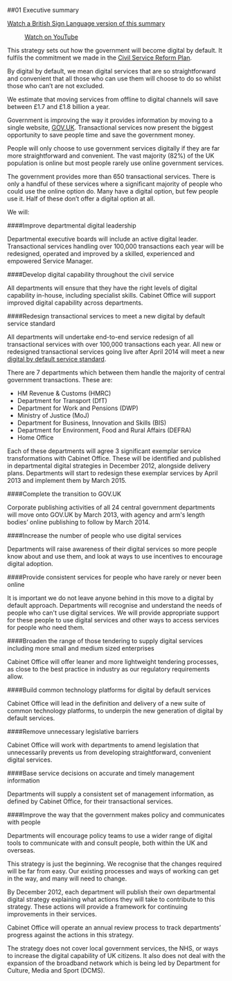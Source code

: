 ##01 Executive summary

<div class="show-hide">

[Watch a British Sign Language version of this summary](http://www.youtube.com/watch?v=cKj9MNXmvtM)

<div class="media-player-outside show-hide-content">
<div class="media-player">
<figure class="media-player-wrapper">
  <p><a href="http://www.youtube.com/watch?v=cKj9MNXmvtM" rel="external">Watch on YouTube</a></p>
</figure>
</div>
</div>
</div>

This strategy sets out how the government will become digital by
default. It fulfils the commitment we made in the [Civil Service Reform Plan](http://www.civilservice.gov.uk/reform).

By digital by default, we mean digital services that are so
straightforward and convenient that all those who can use them will
choose to do so whilst those who can’t are not excluded.

We estimate that moving services from offline to digital channels will
save between £1.7 and £1.8 billion a year.

Government is improving the way it provides information by moving to a
single website, [GOV.UK](https://www.gov.uk/). Transactional services now present the biggest
opportunity to save people time and save the government money.

People will only choose to use government services digitally if they are
far more straightforward and convenient. The vast majority (82%) of the
UK population is online but most people rarely use online government services.

The government provides more than 650 transactional services. There is
only a handful of these services where a significant majority of people who could use the
online option do. Many have a digital option, but few people use it.
Half of these don’t offer a digital option at all.

We will:

####Improve departmental digital leadership

Departmental executive boards will include an active digital leader.
Transactional services handling over 100,000 transactions each year will
be redesigned, operated and improved by a skilled, experienced
and empowered Service Manager.

####Develop digital capability throughout the civil service

All departments will ensure that they have the right levels of digital
capability in-house, including specialist skills. Cabinet Office will
support improved digital capability across departments.


####Redesign transactional services to meet a new digital by default service standard

All departments will undertake end-to-end service redesign of all
transactional services with over 100,000 transactions each year. All new
or redesigned transactional services going live after April 2014 will
meet a new [digital by default service standard](https://www.gov.uk/service-manual/digital-by-default).

There are 7 departments which between them handle the majority of central government transactions. These are:

- HM Revenue & Customs (HMRC)
- Department for Transport (DfT)
- Department for Work and Pensions (DWP)
- Ministry of Justice (MoJ)
- Department for Business, Innovation and Skills (BIS)
- Department for Environment, Food and Rural Affairs (DEFRA)
- Home Office

Each of these departments will agree 3 significant exemplar service transformations with Cabinet Office. These
will be identified and published in departmental digital strategies in December 2012, alongside delivery plans.
Departments will start to redesign these exemplar services by April 2013
and implement them by March 2015.

####Complete the transition to GOV.UK

Corporate publishing activities of all 24 central government departments
will move onto GOV.UK by March 2013, with agency and arm's length bodies’
online publishing to follow by March 2014.

####Increase the number of people who use digital services

Departments will raise awareness of their digital services so more
people know about and use them, and look at ways to use incentives to encourage digital
adoption.

####Provide consistent services for people who have rarely or never been online

It is important we do not leave anyone behind in this move to a digital
by default approach. Departments will recognise and understand the needs
of people who can't use digital services. We
will provide appropriate support for these people to use digital
services and other ways to access services for people who need them.

####Broaden the range of those tendering to supply digital services including more small and medium sized enterprises

Cabinet Office will offer leaner and more lightweight tendering
processes, as close to the best practice in industry as our regulatory
requirements allow.

####Build common technology platforms for digital by default services

Cabinet Office will lead in the definition and delivery of a new suite
of common technology platforms, to underpin the new generation of
digital by default services.

####Remove unnecessary legislative barriers

Cabinet Office will work with departments to amend legislation that
unnecessarily prevents us from developing straightforward, convenient
digital services.

####Base service decisions on accurate and timely management information

Departments will supply a consistent set of management information, as
defined by Cabinet Office, for their transactional services.

####Improve the way that the government makes policy and communicates with people

Departments will encourage policy teams to use a wider range of digital
tools to communicate with and consult people, both within the UK and
overseas.

This strategy is just the beginning. We recognise
that the changes required will be far from easy. Our existing processes
and ways of working can get in the way, and many will need to change.

By December 2012, each department will publish their own departmental
digital strategy explaining what actions they will take to contribute to
this strategy. These actions will provide a framework for continuing
improvements in their services.

Cabinet Office will operate an annual review process to track
departments’ progress against the actions in this strategy.

The strategy does not cover local government services, the NHS, or ways to increase the digital capability of
UK citizens. It also does not deal with the expansion of the broadband network which is being led by Department for Culture, Media and Sport (DCMS).
